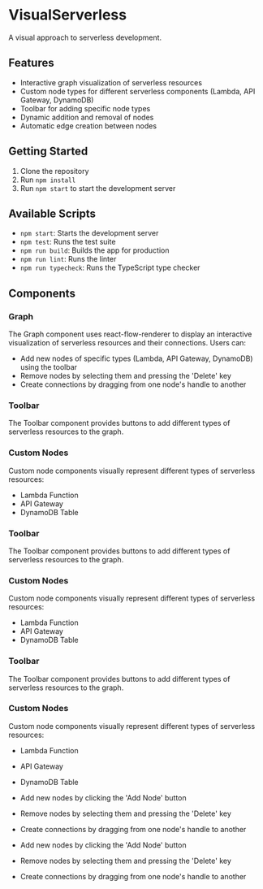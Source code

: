 # VisualServerless

A visual approach to serverless development.

## Features

- Interactive graph visualization of serverless resources
- Custom node types for different serverless components (Lambda, API Gateway, DynamoDB)
- Toolbar for adding specific node types
- Dynamic addition and removal of nodes
- Automatic edge creation between nodes

## Getting Started

1. Clone the repository
2. Run `npm install`
3. Run `npm start` to start the development server

## Available Scripts

- `npm start`: Starts the development server
- `npm test`: Runs the test suite
- `npm run build`: Builds the app for production
- `npm run lint`: Runs the linter
- `npm run typecheck`: Runs the TypeScript type checker

## Components

### Graph

The Graph component uses react-flow-renderer to display an interactive visualization of serverless resources and their connections. Users can:

- Add new nodes of specific types (Lambda, API Gateway, DynamoDB) using the toolbar
- Remove nodes by selecting them and pressing the 'Delete' key
- Create connections by dragging from one node's handle to another

### Toolbar

The Toolbar component provides buttons to add different types of serverless resources to the graph.

### Custom Nodes

Custom node components visually represent different types of serverless resources:
- Lambda Function
- API Gateway
- DynamoDB Table

### Toolbar

The Toolbar component provides buttons to add different types of serverless resources to the graph.

### Custom Nodes

Custom node components visually represent different types of serverless resources:
- Lambda Function
- API Gateway
- DynamoDB Table

### Toolbar

The Toolbar component provides buttons to add different types of serverless resources to the graph.

### Custom Nodes

Custom node components visually represent different types of serverless resources:
- Lambda Function
- API Gateway
- DynamoDB Table

- Add new nodes by clicking the 'Add Node' button
- Remove nodes by selecting them and pressing the 'Delete' key
- Create connections by dragging from one node's handle to another

- Add new nodes by clicking the 'Add Node' button
- Remove nodes by selecting them and pressing the 'Delete' key
- Create connections by dragging from one node's handle to another